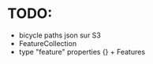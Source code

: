 TODO:
=====

 - bicycle paths json sur S3
 - FeatureCollection
 - type "feature" properties {} + Features


